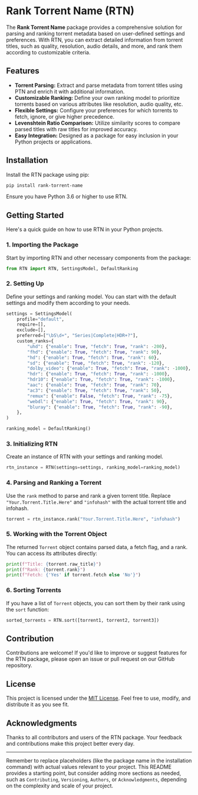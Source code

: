 # Rank Torrent Name (RTN)

The **Rank Torrent Name** package provides a comprehensive solution for parsing and ranking torrent metadata based on user-defined settings and preferences. With RTN, you can extract detailed information from torrent titles, such as quality, resolution, audio details, and more, and rank them according to customizable criteria.

## Features

- **Torrent Parsing:** Extract and parse metadata from torrent titles using PTN and enrich it with additional information.
- **Customizable Ranking:** Define your own ranking model to prioritize torrents based on various attributes like resolution, audio quality, etc.
- **Flexible Settings:** Configure your preferences for which torrents to fetch, ignore, or give higher precedence.
- **Levenshtein Ratio Comparison:** Utilize similarity scores to compare parsed titles with raw titles for improved accuracy.
- **Easy Integration:** Designed as a package for easy inclusion in your Python projects or applications.

## Installation

Install the RTN package using pip:

```bash
pip install rank-torrent-name
```

Ensure you have Python 3.6 or higher to use RTN.

## Getting Started

Here's a quick guide on how to use RTN in your Python projects.

### 1. Importing the Package

Start by importing RTN and other necessary components from the package:

```python
from RTN import RTN, SettingsModel, DefaultRanking
```

### 2. Setting Up

Define your settings and ranking model. You can start with the default settings and modify them according to your needs.

```python
settings = SettingsModel(
    profile="default",
    require=[],
    exclude=[],
    preferred=["\bS\d+", "Series|Complete|HDR+?"],
    custom_ranks={
        "uhd": {"enable": True, "fetch": True, "rank": -200},
        "fhd": {"enable": True, "fetch": True, "rank": 90},
        "hd": {"enable": True, "fetch": True, "rank": 60},
        "sd": {"enable": True, "fetch": True, "rank": -120},
        "dolby_video": {"enable": True, "fetch": True, "rank": -1000},
        "hdr": {"enable": True, "fetch": True, "rank": -1000},
        "hdr10": {"enable": True, "fetch": True, "rank": -1000},
        "aac": {"enable": True, "fetch": True, "rank": 70},
        "ac3": {"enable": True, "fetch": True, "rank": 50},
        "remux": {"enable": False, "fetch": True, "rank": -75},
        "webdl": {"enable": True, "fetch": True, "rank": 90},
        "bluray": {"enable": True, "fetch": True, "rank": -90},
    },
)

ranking_model = DefaultRanking()
```

### 3. Initializing RTN

Create an instance of RTN with your settings and ranking model.

```python
rtn_instance = RTN(settings=settings, ranking_model=ranking_model)
```

### 4. Parsing and Ranking a Torrent

Use the `rank` method to parse and rank a given torrent title. Replace `"Your.Torrent.Title.Here"` and `"infohash"` with the actual torrent title and infohash.

```python
torrent = rtn_instance.rank("Your.Torrent.Title.Here", "infohash")
```

### 5. Working with the Torrent Object

The returned `Torrent` object contains parsed data, a fetch flag, and a rank. You can access its attributes directly:

```python
print(f"Title: {torrent.raw_title}")
print(f"Rank: {torrent.rank}")
print(f"Fetch: {'Yes' if torrent.fetch else 'No'}")
```

### 6. Sorting Torrents

If you have a list of `Torrent` objects, you can sort them by their rank using the `sort` function:

```python
sorted_torrents = RTN.sort([torrent1, torrent2, torrent3])
```

## Contribution

Contributions are welcome! If you'd like to improve or suggest features for the RTN package, please open an issue or pull request on our GitHub repository.

## License

This project is licensed under the [MIT License](LICENSE). Feel free to use, modify, and distribute it as you see fit.

## Acknowledgments

Thanks to all contributors and users of the RTN package. Your feedback and contributions make this project better every day.

---

Remember to replace placeholders (like the package name in the installation command) with actual values relevant to your project. This README provides a starting point, but consider adding more sections as needed, such as `Contributing`, `Versioning`, `Authors`, or `Acknowledgments`, depending on the complexity and scale of your project.